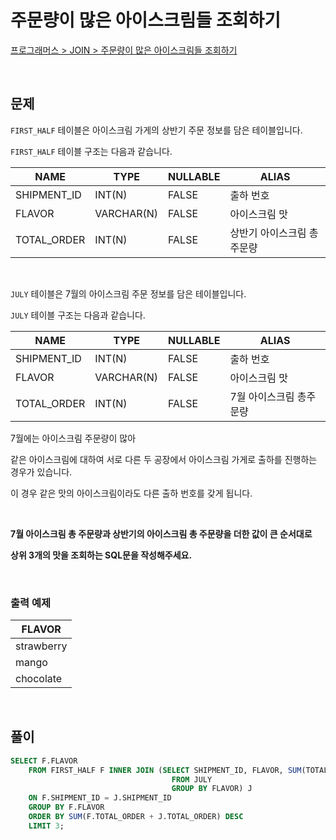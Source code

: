 # 주문량이 많은 아이스크림들 조회하기

[프로그래머스 > JOIN > 주문량이 많은 아이스크림들 조회하기](https://school.programmers.co.kr/learn/courses/30/lessons/133027)

<br/>

## 문제

`FIRST_HALF` 테이블은 아이스크림 가게의 상반기 주문 정보를 담은 테이블입니다.

`FIRST_HALF` 테이블 구조는 다음과 같습니다.

| NAME        | TYPE       | NULLABLE | ALIAS                   |
| ----------- | ---------- | -------- | ----------------------- |
| SHIPMENT_ID | INT(N)     | FALSE    | 출하 번호                |
| FLAVOR      | VARCHAR(N) | FALSE    | 아이스크림 맛             |
| TOTAL_ORDER | INT(N)     | FALSE    | 상반기 아이스크림 총주문량 |

<br/>

`JULY` 테이블은 7월의 아이스크림 주문 정보를 담은 테이블입니다.

`JULY` 테이블 구조는 다음과 같습니다.

| NAME        | TYPE       | NULLABLE | ALIAS                 |
| ----------- | ---------- | -------- | --------------------- |
| SHIPMENT_ID | INT(N)     | FALSE    | 출하 번호              |
| FLAVOR      | VARCHAR(N) | FALSE    | 아이스크림 맛          |
| TOTAL_ORDER | INT(N)     | FALSE    | 7월 아이스크림 총주문량 |

7월에는 아이스크림 주문량이 많아

같은 아이스크림에 대하여 서로 다른 두 공장에서 아이스크림 가게로 출하를 진행하는 경우가 있습니다.

이 경우 같은 맛의 아이스크림이라도 다른 출하 번호를 갖게 됩니다.

<br/>

**7월 아이스크림 총 주문량과 상반기의 아이스크림 총 주문량을 더한 값이 큰 순서대로**

**상위 3개의 맛을 조회하는 SQL문을 작성해주세요.**

<br/>

### 출력 예제

| FLAVOR     |
| ---------- |
| strawberry |
| mango      |
| chocolate  |

<br/>

## 풀이

```SQL
SELECT F.FLAVOR
    FROM FIRST_HALF F INNER JOIN (SELECT SHIPMENT_ID, FLAVOR, SUM(TOTAL_ORDER) AS TOTAL_ORDER
                                    FROM JULY
                                    GROUP BY FLAVOR) J
    ON F.SHIPMENT_ID = J.SHIPMENT_ID
    GROUP BY F.FLAVOR
    ORDER BY SUM(F.TOTAL_ORDER + J.TOTAL_ORDER) DESC
    LIMIT 3;
```

